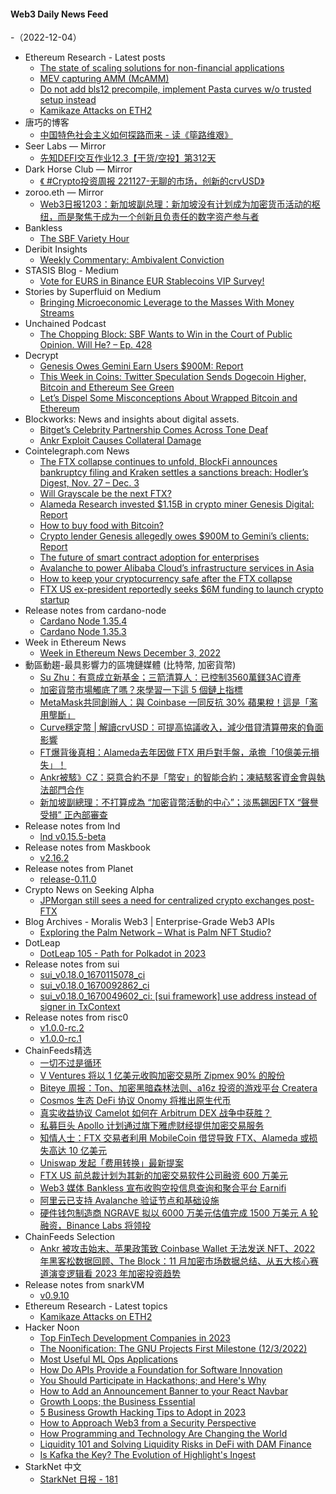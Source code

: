 #### Web3 Daily News Feed
-（2022-12-04）

- Ethereum Research - Latest posts
  - [The state of scaling solutions for non-financial applications](https://ethresear.ch/t/the-state-of-scaling-solutions-for-non-financial-applications/14336/2)
  - [MEV capturing AMM (McAMM)](https://ethresear.ch/t/mev-capturing-amm-mcamm/13336/25)
  - [Do not add bls12 precompile, implement Pasta curves w/o trusted setup instead](https://ethresear.ch/t/do-not-add-bls12-precompile-implement-pasta-curves-w-o-trusted-setup-instead/12808/21)
  - [Kamikaze Attacks on ETH2](https://ethresear.ch/t/kamikaze-attacks-on-eth2/14351/1)
- 唐巧的博客
  - [中国特色社会主义如何探路而来 - 读《筚路维艰》](https://blog.devtang.com/2022/12/03/five-choices-on-the-road-book-summary/)
- Seer Labs — Mirror
  - [先知DEFI交互作业12.3【干货/空投】第312天](https://mirror.xyz/seerlabs.eth/-SMyEZAKgGvOgwX-li5QsgIffhU5beevKcTvaYbR8jE)
- Dark Horse Club — Mirror
  - [《 #Crypto投资周报 221127-无聊的市场，创新的crvUSD》](https://mirror.xyz/darkhorseclub.eth/T7uFPwSNZMNAjwy8oFJ7QLwutO4dcdc9eayd5-j4xeo)
- zoroo.eth — Mirror
  - [Web3日报1203：新加坡副总理：新加坡没有计划成为加密货币活动的枢纽，而是聚焦于成为一个创新且负责任的数字资产参与者](https://mirror.xyz/zoroo.eth/1Y8lE-JGCMB5x_LlNI_UGrAhfC5vjlxqBoG57Soo1Ps)
- Bankless
  - [The SBF Variety Hour](https://newsletter.banklesshq.com/p/the-sbf-variety-hour)
- Deribit Insights
  - [Weekly Commentary: Ambivalent Conviction](https://insights.deribit.com/industry/weekly-commentary-ambivalent-conviction/)
- STASIS Blog - Medium
  - [Vote for EURS in Binance EUR Stablecoins VIP Survey!](https://medium.com/stasis-blog/vote-for-eurs-in-binance-eur-stablecoins-vip-survey-fc2f1171c9df?source=rss----f79575ccb03---4)
- Stories by Superfluid on Medium
  - [Bringing Microeconomic Leverage to the Masses With Money Streams](https://medium.com/@superfluid_HQ/bringing-microeconomic-leverage-to-the-masses-with-money-streams-96a0b4413d8a?source=rss-e67994220d22------2)
- Unchained Podcast
  - [The Chopping Block: SBF Wants to Win in the Court of Public Opinion. Will He? – Ep. 428](https://unchainedpodcast.com/the-chopping-block-sbf-wants-to-win-in-the-court-of-public-opinion-will-he-ep-428/)
- Decrypt
  - [Genesis Owes Gemini Earn Users $900M: Report](https://decrypt.co/116387/genesis-gemini-earn-900-million-owed-users-ftx)
  - [This Week in Coins: Twitter Speculation Sends Dogecoin Higher, Bitcoin and Ethereum See Green](https://decrypt.co/116378/this-week-in-coins-twitter-speculation-sends-dogecoin-higher-bitcoin-and-ethereum-see-green)
  - [Let’s Dispel Some Misconceptions About Wrapped Bitcoin and Ethereum](https://decrypt.co/116291/lets-dispel-some-misconceptions-about-wrapped-bitcoin-and-ethereum)
- Blockworks: News and insights about digital assets.
  - [Bitget’s Celebrity Partnership Comes Across Tone Deaf](https://blockworks.co/news/bitget-celebrity-partnership-tone-deaf)
  - [Ankr Exploit Causes Collateral Damage](https://blockworks.co/news/ankr-exploit-causes-collateral-damage)
- Cointelegraph.com News
  - [The FTX collapse continues to unfold, BlockFi announces bankruptcy filing and Kraken settles a sanctions breach: Hodler’s Digest, Nov. 27 – Dec. 3](https://cointelegraph.com/magazine/the-ftx-collapse-continues-to-unfold-blockfi-announces-bankruptcy-filing-and-kraken-settles-a-sanctions-breach-hodlers-digest-nov-27-dec-3/)
  - [Will Grayscale be the next FTX?](https://cointelegraph.com/news/will-grayscale-be-the-next-ftx)
  - [Alameda Research invested $1.15B in crypto miner Genesis Digital: Report](https://cointelegraph.com/news/alameda-research-invested-1-15b-in-crypto-miner-genesis-digital-report)
  - [How to buy food with Bitcoin?](https://cointelegraph.com/news/how-to-buy-food-with-bitcoin)
  - [Crypto lender Genesis allegedly owes $900M to Gemini’s clients: Report](https://cointelegraph.com/news/crypto-lender-genesis-allegedly-owes-900m-to-gemini-s-clients-report)
  - [The future of smart contract adoption for enterprises](https://cointelegraph.com/news/the-future-of-smart-contract-adoption-for-enterprises)
  - [Avalanche to power Alibaba Cloud’s infrastructure services in Asia](https://cointelegraph.com/news/avalanche-to-power-alibaba-cloud-s-infrastructure-services-in-asia)
  - [How to keep your cryptocurrency safe after the FTX collapse](https://cointelegraph.com/news/how-to-keep-your-cryptocurrency-safe-after-the-ftx-collapse)
  - [FTX US ex-president reportedly seeks $6M funding to launch crypto startup](https://cointelegraph.com/news/ftx-us-ex-president-reportedly-seeks-6m-funding-to-launch-crypto-startup)
- Release notes from cardano-node
  - [Cardano Node 1.35.4](https://github.com/input-output-hk/cardano-node/releases/tag/1.35.4)
  - [Cardano Node 1.35.3](https://github.com/input-output-hk/cardano-node/releases/tag/1.35.3)
- Week in Ethereum News
  - [Week in Ethereum News  December 3, 2022](https://weekinethereumnews.com/week-in-ethereum-news-december-3-2022/)
- 動區動趨-最具影響力的區塊鏈媒體 (比特幣, 加密貨幣)
  - [Su Zhu：有意成立新基金；三箭清算人：已控制3560萬鎂3AC資產](https://www.blocktempo.com/3ac-liquidators-seize-35-6m-of-three-arrows-capital/)
  - [加密貨幣市場觸底了嗎？來學習一下這 5 個鏈上指標](https://www.blocktempo.com/5-on-chain-signals-that-weve-bottomed-by-bankless/)
  - [MetaMask共同創辦人：與 Coinbase 一同反抗 30% 蘋果稅！這是「濫用壟斷」](https://www.blocktempo.com/metamask-cofounder-ready-to-dump-the-apple-ecosystem/)
  - [Curve穩定幣 | 解讀crvUSD：可提高協議收入，減少借貸清算帶來的負面影響](https://www.blocktempo.com/innovation-of-curve-fi-usd-stablecoin/)
  - [FT爆背後真相：Alameda去年因做 FTX 用戶對手盤，承擔「10億美元損失」！](https://www.blocktempo.com/ft-reports-alameda-shouldered-ftx-loss-of-up-to-1b-in-2021/)
  - [Ankr被駭》CZ：惡意合約不是「幣安」的智能合約；凍結駭客資金會與執法部門合作](https://www.blocktempo.com/cz-responded-to-ankr-incident/)
  - [新加坡副總理：不打算成為 “加密貨幣活動的中心”；淡馬錫因FTX “聲譽受損” 正內部審查](https://www.blocktempo.com/dpm-wong-says-singapore-is-also-not-looking-to-hub-crypto-activities/)
- Release notes from lnd
  - [lnd v0.15.5-beta](https://github.com/lightningnetwork/lnd/releases/tag/v0.15.5-beta)
- Release notes from Maskbook
  - [v2.16.2](https://github.com/DimensionDev/Maskbook/releases/tag/v2.16.2)
- Release notes from Planet
  - [release-0.11.0](https://github.com/Planetable/Planet/releases/tag/release-0.11.0)
- Crypto News on Seeking Alpha
  - [JPMorgan still sees a need for centralized crypto exchanges post-FTX](https://seekingalpha.com/news/3913644-jpmorgan-calls-for-continued-dominance-in-centralized-crypto-exchanges-post-ftx?utm_source=feed_news_crypto&utm_medium=referral)
- Blog Archives - Moralis Web3 | Enterprise-Grade Web3 APIs
  - [Exploring the Palm Network – What is Palm NFT Studio?](https://moralis.io/exploring-the-palm-network-what-is-palm-nft-studio/)
- DotLeap
  - [DotLeap 105 - Path for Polkadot in 2023](https://newsletter.dotleap.com/p/dotleap-105-path-for-polkadot-in)
- Release notes from sui
  - [sui_v0.18.0_1670115078_ci](https://github.com/MystenLabs/sui/releases/tag/sui_v0.18.0_1670115078_ci)
  - [sui_v0.18.0_1670092862_ci](https://github.com/MystenLabs/sui/releases/tag/sui_v0.18.0_1670092862_ci)
  - [sui_v0.18.0_1670049602_ci: [sui framework] use address instead of signer in TxContext](https://github.com/MystenLabs/sui/releases/tag/sui_v0.18.0_1670049602_ci)
- Release notes from risc0
  - [v1.0.0-rc.2](https://github.com/risc0/risc0/releases/tag/v1.0.0-rc.2)
  - [v1.0.0-rc.1](https://github.com/risc0/risc0/releases/tag/v1.0.0-rc.1)
- ChainFeeds精选
  - [一切不过是循环](https://www.theblockbeats.info/news/32777)
  - [V Ventures 将以 1 亿美元收购加密交易所 Zipmex 90% 的股份](https://www.bloomberg.com/news/articles/2022-12-02/zipmex-crypto-exchange-to-get-100-million-buyout-from-v-ventures-fund)
  - [Biteye 周报：Ton、加密黑暗森林法则、a16z 投资的游戏平台 Createra](https://mp.weixin.qq.com/s/8S89FbzYtpwQ4UlEM4U9Ew、)
  - [Cosmos 生态 DeFi 协议 Onomy 将推出原生代币](https://medium.com/onomy-protocol/what-is-nom-a6a82057a7df)
  - [真实收益协议 Camelot 如何在 Arbitrum DEX 战争中获胜？](https://m.techflowpost.com/article/1736)
  - [私募巨头 Apollo 计划通过旗下雅虎财经提供加密交易服务](https://decrypt.co/116288/yahoo-to-offer-retail-stock-trading-is-crypto-next)
  - [知情人士：FTX 交易者利用 MobileCoin 借贷导致 FTX、Alameda 或损失高达 10 亿美元](https://www.ft.com/content/5e9dc424-aef4-4981-a4d7-e3c40e1e6085)
  - [Uniswap 发起「费用转换」最新提案](https://gov.uniswap.org/t/fee-switch-pilot-update-vote/19514)
  - [FTX US 前总裁计划为其新的加密交易软件公司融资 600 万美元](https://www.theinformation.com/articles/former-ftx-executive-brett-harrison-in-talks-with-investors-for-new-crypto-startup)
  - [Web3 媒体 Bankless 宣布收购空投信息查询和聚合平台 Earnifi](https://newsletter.banklesshq.com/p/we-just-bought-a-150-million-tool)
  - [阿里云已支持 Avalanche 验证节点和基础设施](https://medium.com/avalancheavax/alibaba-cloud-expands-to-support-validators-and-infrastructure-on-avalanche-public-blockchain-e4b5b8e215d9)
  - [硬件钱包制造商 NGRAVE 拟以 6000 万美元估值完成 1500 万美元 A 轮融资，Binance Labs 将领投](https://www.theblock.co/post/191744/ngrave-looks-to-raise-15-million-series-a-at-60-million-pre-money-valuation)
- ChainFeeds Selection
  - [Ankr 被攻击始末、苹果政策致 Coinbase Wallet 无法发送 NFT、2022 年黑客松数据回顾、The Block：11 月加密市场数据总结、从五大核心赛道演变逻辑看 2023 年加密投资趋势](https://chainfeeds.substack.com/p/ankr-coinbase-wallet-nft2022-the)
- Release notes from snarkVM
  - [v0.9.10](https://github.com/AleoHQ/snarkVM/releases/tag/v0.9.10)
- Ethereum Research - Latest topics
  - [Kamikaze Attacks on ETH2](https://ethresear.ch/t/kamikaze-attacks-on-eth2/14351)
- Hacker Noon
  - [Top FinTech Development Companies in 2023](https://hackernoon.com/top-fintech-development-companies-in-2023?source=rss)
  - [The Noonification: The GNU Projects First Milestone (12/3/2022)](https://hackernoon.com/12-3-2022-noonification?source=rss)
  - [Most Useful ML Ops Applications](https://hackernoon.com/most-useful-ml-ops-applications?source=rss)
  - [How Do APIs Provide a Foundation for Software Innovation](https://hackernoon.com/how-do-apis-provide-a-foundation-for-software-innovation?source=rss)
  - [You Should Participate in Hackathons; and Here's Why](https://hackernoon.com/you-should-participate-in-hackathons-and-heres-why?source=rss)
  - [How to Add an Announcement Banner to your React Navbar](https://hackernoon.com/how-to-add-an-announcement-banner-to-your-react-navbar?source=rss)
  - [Growth Loops; the Business Essential](https://hackernoon.com/growth-loops-the-business-essential?source=rss)
  - [5 Business Growth Hacking Tips to Adopt in 2023](https://hackernoon.com/5-business-growth-hacking-tips-to-adopt-in-2023?source=rss)
  - [How to Approach Web3 from a Security Perspective](https://hackernoon.com/how-to-approach-web3-from-a-security-perspective?source=rss)
  - [How Programming and Technology Are Changing the World](https://hackernoon.com/how-programming-and-technology-are-changing-the-world?source=rss)
  - [Liquidity 101 and Solving Liquidity Risks in DeFi with DAM Finance](https://hackernoon.com/liquidity-101-and-solving-liquidity-risks-in-defi-with-dam-finance?source=rss)
  - [Is Kafka the Key? The Evolution of Highlight's Ingest](https://hackernoon.com/is-kafka-the-key-the-evolution-of-highlights-ingest?source=rss)
- StarkNet 中文
  - [StarkNet 日报 - 181](https://starknetzh.substack.com/p/starknet-181)
